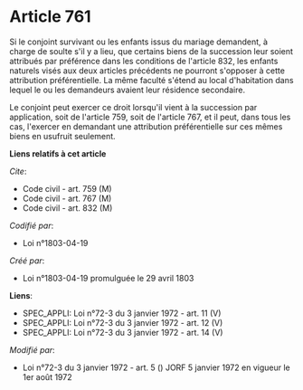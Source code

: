 # Article 761

Si le conjoint survivant ou les enfants issus du mariage demandent, à charge de soulte s'il y a lieu, que certains biens de
la succession leur soient attribués par préférence dans les conditions de l'article 832, les enfants naturels visés aux deux
articles précédents ne pourront s'opposer à cette attribution préférentielle. La même faculté s'étend au local d'habitation
dans lequel le ou les demandeurs avaient leur résidence secondaire.

Le conjoint peut exercer ce droit lorsqu'il vient à la succession par application,  soit de l'article 759, soit de l'article
767, et il peut, dans tous les cas, l'exercer en demandant une attribution préférentielle sur ces mêmes biens en usufruit
seulement.

**Liens relatifs à cet article**

_Cite_:

  - Code civil - art. 759 (M)
  - Code civil - art. 767 (M)
  - Code civil - art. 832 (M)

_Codifié par_:

  - Loi n°1803-04-19

_Créé par_:

  - Loi n°1803-04-19 promulguée le 29 avril 1803

**Liens**:

  - SPEC_APPLI: Loi n°72-3 du 3 janvier 1972 - art. 11 (V)
  - SPEC_APPLI: Loi n°72-3 du 3 janvier 1972 - art. 12 (V)
  - SPEC_APPLI: Loi n°72-3 du 3 janvier 1972 - art. 14 (V)

_Modifié par_:

  - Loi n°72-3 du 3 janvier 1972 - art. 5 () JORF 5 janvier 1972 en vigueur le 1er août 1972
